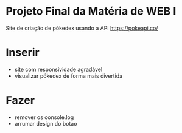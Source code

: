 # Projeto Final da Matéria de WEB I

Site de criação de pókedex usando a API https://pokeapi.co/

# Inserir

- site com responsividade agradável
- visualizar pókedex de forma mais divertida

# Fazer

- remover os console.log
- arrumar design do botao